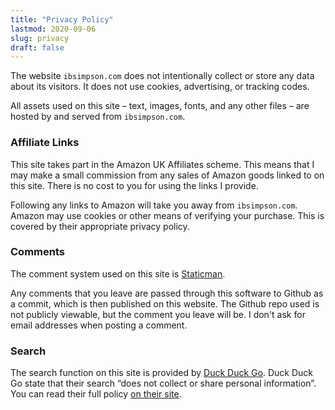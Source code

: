 ```yaml
---
title: "Privacy Policy"
lastmod: 2020-09-06
slug: privacy
draft: false
---
```


The website `ibsimpson.com` does not intentionally collect or store any
data about its visitors.  It does not use cookies, advertising, or
tracking codes.

All assets used on this site – text, images, fonts, and any other files
– are hosted by and served from `ibsimpson.com`.

### Affiliate Links

This site takes part in the Amazon UK Affiliates scheme.  This means
that I may make a small commission from any sales of Amazon goods linked
to on this site.  There is no cost to you for using the links I provide.

Following any links to Amazon will take you away from `ibsimpson.com`.
Amazon may use cookies or other means of verifying your purchase.  This
is covered by their appropriate privacy policy.

### Comments

The comment system used on this site is
[Staticman](https://staticman.net).

Any comments that you leave are passed through this software to Github
as a commit, which is then published on this website.  The Github repo
used is not publicly viewable, but the comment you leave will be.  I
don't ask for email addresses when posting a comment.

### Search

The search function on this site is provided by [Duck Duck
Go](https://duckduckgo.com/).  Duck Duck Go state that their search
“does not collect or share personal information”.  You can read their
full policy [on their site](https://duckduckgo.com/privacy).
